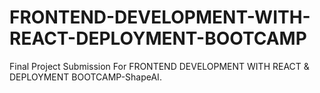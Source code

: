 # FRONTEND-DEVELOPMENT-WITH-REACT-DEPLOYMENT-BOOTCAMP
Final  Project Submission For  FRONTEND DEVELOPMENT WITH REACT &amp; DEPLOYMENT BOOTCAMP-ShapeAI.
